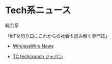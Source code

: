 # Tech系ニュース

総合系

「IoTを切り口にこれからの社会を読み解く専門誌」
- [WirelessWire News](https://wirelesswire.jp/)

- [TC techcrunch ジャパン](http://jp.techcrunch.com/)


